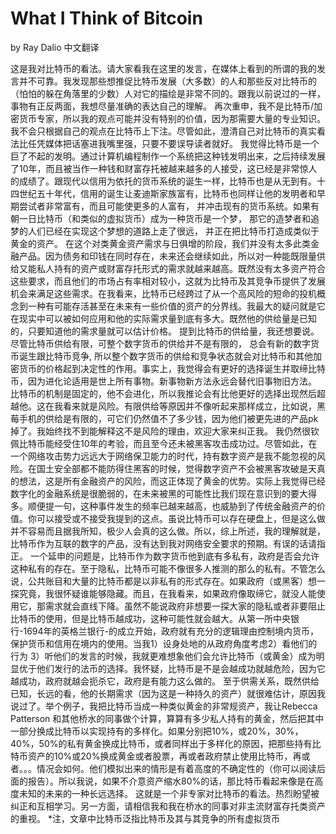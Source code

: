 # What I Think of Bitcoin
 by Ray Dalio
 中文翻译 

这是我对比特币的看法。请大家看我在这里的发言，在媒体上看到的所谓的我的发言并不可靠。我发现那些想推促比特币发展（大多数）的人和那些反对比特币的（怕怕的躲在角落里的少数）人对它的描绘是非常不同的。跟我以前说过的一样， 事物有正反两面，我想尽量准确的表达自己的理解。
再次重申，我不是比特币/加密货币专家，所以我的观点可能并没有特别的价值，因为那需要大量的专业知识。我不会只根据自己的观点在比特币上下注。尽管如此，澄清自己对比特币的真实看法比任凭媒体把话塞进我嘴里强，只要不要误导读者就好。
我觉得比特币是一个巨了不起的发明。通过计算机编程制作一个系统把这种钱发明出来，之后持续发展了10年，而且被当作一种钱和财富存托被越来越多的人接受，这已经是非常惊人的成绩了。跟现代以信用为依托的货币系统的诞生一样，比特币也是从无到有。十四世纪五十年代，信用的诞生让麦迪斯家族富有，比特币也同样让他的发明者和早期尝试者非常富有，而且可能使更多的人富有， 并冲击现有的货币系统。如果有朝一日比特币（和类似的虚拟货币）成为一种货币是一个梦， 那它的造梦者和追梦的人们已经在实现这个梦想的道路上走了很远， 并正在把比特币打造成类似于黄金的资产。
在这个对类黄金资产需求与日俱增的阶段，我们并没有太多此类金融产品。因为债务和印钱在同时存在，未来还会继续如此，所以对一种能既限量供给又能私人持有的资产或财富存托形式的需求就越来越高。既然没有太多资产符合这些要求，而且他们的市场占有率相对较小，这就为比特币及其竞争币提供了发展机会来满足这些需求。在我看来，比特币已经跨过了从一个高风险的短命的投机概念到一种有可能存活甚至在未来有一些价值的资产的分界线。我最大的疑问就是它在现实中可以被如何应用和他的实际需求量到底有多大。既然他的供给量是已知的，只要知道他的需求量就可以估计价格。
提到比特币的供给量，我还想要说。尽管比特币供给有限，可整个数字货币的供给并不是有限的， 总会有新的数字货币诞生跟比特币竞争, 所以整个数字货币的供给和竞争状态就会对比特币和其他加密货币的价格起到决定性的作用。事实上，我觉得会有更好的选择诞生并取缔比特币，因为进化论适用是世上所有事物。新事物新方法永远会替代旧事物旧方法。
比特币的机制是固定的，他不会进化，所以我推论会有比他更好的选择出现然后超越他。这在我看来就是风险。有限供给等原因并不像听起来那样成立，比如说，黑莓手机的供给是有限的，可它们仍然值不了多少钱，因为他们被更先进的产品pk掉了。我始终找不到能解释这不是风险的理由，欢迎大家来纠正我。
我仍然很钦佩比特币能经受住10年的考验，而且至今还未被黑客攻击成功过。尽管如此，在一个网络攻击势力远远大于网络保卫能力的时代，持有数字资产是我不能忽视的风险。在国土安全部都不能防得住黑客的时候，觉得数字资产不会被黑客攻破是天真的想法，这是所有金融资产的风险，而这正体现了黄金的优势。实际上我觉得已经数字化的金融系统是很脆弱的，在未来被黑的可能性比我们现在意识到的要大得多。顺便提一句，这种事件发生的频率已越来越高，也威胁到了传统金融资产的价值。你可以接受或不接受我提到的这点。虽说比特币可以存在硬盘上，但是这么做并不容易而且据我所知，极少人会真的这么做。所以，综上所述，我的理解就是，比特币作为互联的数字的产品，没有达到我对网络安全要求的预期。有误的话请指正。
一个延申的问题是，比特币作为数字货币他到底有多私有，政府是否会允许这种私有的存在。至于隐私，比特币可能不像很多人推测的那么的私有。不管怎么说，公共账目和大量的比特币都是以非私有的形式存在。如果政府（或黑客）想一探究竟，我很怀疑谁能够隐藏。而且，在我看来，如果政府像取缔它，就没人能使用它，那需求就会直线下降。虽然不能说政府非想要一探大家的隐私或者非要阻止比特币的使用，但是比特币越成功，这种可能性就会越大。从第一所中央银行-1694年的英格兰银行-的成立开始，政府就有充分的逻辑理由控制境内货币，保护货币和信用在境内的使用。当我1）设身处地的从政府角度考虑2）看他们的行为 3）听他们的发言的时候，我就更难想象他们会允许比特币（或黄金）成为明显优于他们发行的法币的选择。我怀疑，比特币是不是会越成功就越危险，因为它越成功，政府就越会扼杀它，政府是有能力这么做的。
至于供需关系，既然供给已知，长远的看，他的长期需求（因为这是一种持久的资产）就很难估计，原因我说过了。举个例子，我把比特币当成一种类似黄金的非常规资产，我让Rebecca Patterson 和其他桥水的同事做个计算，算算有多少私人持有的黄金，然后把其中一部分换成比特币以实现持有的多样化。如果分别把10%，或20%，30%，40%，50%的私有黄金换成比特币，或者同样出于多样化的原因，把那些持有比特币资产的10%或20%换成黄金或者股票，再或者政府禁止使用比特币，再或者。。。情况会如何。他们模拟出来的情形是有着高度的不确定性的（你可以阅读后面的报告）。所以我说，如果不介意资产缩水80%的话，那比特币看起来像是在高度未知的未来的一种长远选择。
这就是一个非专家对比特币的看法。热烈盼望被纠正和互相学习。另一方面，请相信我和我在桥水的同事对非主流财富存托类资产的重视。
*注，文章中比特币泛指比特币及其与其竞争的所有虚拟货币
